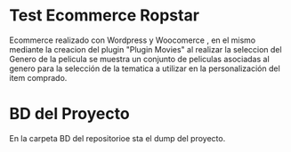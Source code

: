 # **Test Ecommerce Ropstar**

Ecommerce realizado con Wordpress y Woocomerce , en el mismo mediante la creacion del plugin "Plugin Movies" al realizar la seleccion del Genero de la pelicula se muestra un conjunto de peliculas asociadas al genero para la selección de la tematica a utilizar en la personalización del item comprado.

# **BD del Proyecto**
En la carpeta BD del repositorioe sta el dump del proyecto.



